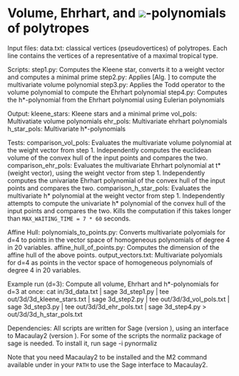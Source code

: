 # Volume, Ehrhart, and <img src="https://latex.codecogs.com/gif.latex?\dpi{250}h^*">-polynomials of polytropes

Input files:
data.txt: classical vertices (pseudovertices) of polytropes. Each line contains the vertices of a representative of a maximal tropical type.

Scripts:
step1.py: Computes the Kleene star, converts it to a weight vector and computes a minimal prime
step2.py: Applies [Alg. ] to compute the multivariate volume polynomial
step3.py: Applies the Todd operator to the volume polynomial to compute the Ehrhart polynomial
step4.py: Computes the h\*-polynomial from the Ehrhart polynomial using Eulerian polynomials

Output:
kleene_stars: Kleene stars and a minimal prime
vol_pols: Multivatiate volume polynomials
ehr_pols: Multivariate ehrhart polynomials
h_star_pols: Multivariate h\*-polynomials

Tests:
comparison_vol_pols: Evaluates the multivariate volume polynomial at the weight vector from step 1. Independently computes the euclidean volume of the convex hull of the input points and compares the two.
comparison_ehr_pols: Evaluates the multivariate Ehrhart polynomial at t\*(weight vector), using the weight vector from step 1. Independently computes the univariate Ehrhart polynomial of the convex hull of the input points and compares the two.
comparison_h_star_pols: Evaluates the multivariate h\* polynomial at the weight vector from step 1. Independently attempts to compute the univariate h\* polynomial of the convex hull of the input points and compares the two. Kills the computation if this takes longer than `MAX_WAITING_TIME = 7 * 60` seconds.

Affine Hull:
polynomials_to_points.py: Converts multivariate polyomials for d=4 to points in the vector space of homogeneous polynomials of degree 4 in 20 variables. 
affine_hull_of_points.py: Computes the dimension of the affine hull of the above points.
output_vectors.txt: Multivariate polyomials for d=4 as points in the vector space of homogeneous polynomials of degree 4 in 20 variables. 

Example run (d=3):
Compute all volume, Ehrhart and h\*-polynomials for d=3 at once:
cat in/3d_data.txt | sage 3d_step1.py | tee out/3d/3d_kleene_stars.txt | sage 3d_step2.py | tee out/3d/3d_vol_pols.txt | sage 3d_step3.py | tee out/3d/3d_ehr_pols.txt | sage 3d_step4.py > out/3d/3d_h_star_pols.txt

Dependencies:
All scripts are written for Sage (version ), using an interface to Macaulay2 (version ).
For some of the scripts the normaliz package of sage is needed. To install it, run
	sage -i pynormaliz

Note that you need Macaulay2 to be installed and the M2 command available under in your `PATH` to use the Sage interface to Macaulay2.